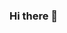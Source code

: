 ### Hi there 👋

<!--
**lena1445/lena1445** is a ✨ _special_ ✨ repository because its `README.md` (this file) appears on your GitHub profile.

Here are some ideas to get you started:

### - 🌱 I’m currently studying Data Science with CoGrammar
### - ⚡ Fun fact: Owls fly silently
-->
